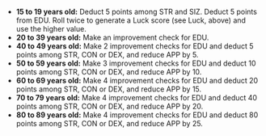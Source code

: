 <!-- TITLE: Investigator Age -->
<!-- SUBTITLE: Modifiers related to age -->

* **15 to 19 years old:** Deduct 5 points among STR and SIZ. Deduct 5 points from EDU. Roll twice to generate a Luck score (see Luck, above) and use the higher value.
* **20 to 39 years old:** Make an improvement check for EDU.
* **40 to 49 years old:** Make 2 improvement checks for EDU and deduct 5 points among STR, CON or DEX, and reduce APP by 5.
* **50 to 59 years old:** Make 3 improvement checks for EDU and deduct 10 points among STR, CON or DEX, and reduce APP by 10.
* **60 to 69 years old:** Make 4 improvement checks for EDU and deduct 20 points among STR, CON or DEX, and reduce APP by 15.
* **70 to 79 years old:** Make 4 improvement checks for EDU and deduct 40 points among STR, CON or DEX, and reduce APP by 20.
* **80 to 89 years old:** Make 4 improvement checks for EDU and deduct 80 points among STR, CON or DEX, and reduce APP by 25.
